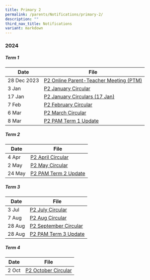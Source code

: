 ```yaml
---
title: Primary 2
permalink: /parents/Notifications/primary-2/
description: ""
third_nav_title: Notifications
variant: markdown
---
```

### **2024**

##### Term 1

| Date| File | 
| -------- | -------- |
|28 Dec 2023|[P2 Online Parent-Teacher Meeting (PTM)](/files/Notification%202024/P2/RGPS_N24_P2_001.pdf)|
|3 Jan|[P2 January Circular](/files/Notification%202024/P2/RGPS_N24_P2_002_P2_January_Circulars.pdf)|
|17 Jan|[P2 January Circulars (17 Jan)](/files/Notification%202024/P2/RGPS_N24_P2_004_P2_January_Circulars__17_January_.pdf)|
|7 Feb|[P2 February Circular](/files/Notification%202024/P2/RGPS_N24_P2_005_P2_February_Circulars.pdf)|
|6 Mar|[P2 March Circular](/files/Notification%202024/P2/P2__March_Circulars.pdf)|
|8 Mar|[P2 PAM Term 1 Update](/files/Notification%202024/P2/Term_1_P2_PAM_Update_2024.pdf)|

##### Term 2

| Date| File | 
| -------- | -------- |
|4 Apr|[P2 April Circular](/files/Notification%202024/P2/RGPS_N24_P2_010_P2_April_Circulars_Final.pdf)|
|2 May|[P2 May Circular](/files/Notification%202024/P2/RGPS_N24_P2_011_May_Circulars.pdf)|
|24 May|[P2 PAM Term 2 Update](/files/Notification%202024/P2/Term_2_2024_P2_PAM_Termly_Update.pdf)|

##### Term 3

| Date| File | 
| -------- | -------- |
|3 Jul|[P2 July Circular](/files/Notification%202024/P2/RGPS_N24_P2_013_P2_July_Circulars_.pdf)|
|7 Aug|[P2 Aug Circular](/files/Notification%202024/P2/RGPS_N24_P2_016.pdf)|
|28 Aug|[P2 September Circular](/files/Notification%202024/P2/P2_September_Circulars_.pdf)|
|28 Aug|[P2 PAM Term 3 Update](/files/Notification%202024/P2/Term_3_2024_P2_PAM_Termly_Update.pdf)|

##### Term 4

| Date| File | 
| -------- | -------- |
|2 Oct|[P2 October Circular](/files/Notification%202024/P2/RGPS_N24_P2_018.pdf)